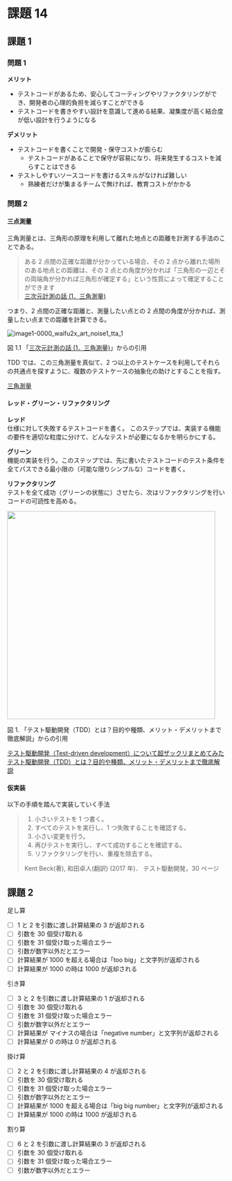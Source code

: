 # 課題 14

## 課題 1

### 問題 1

**メリット**

- テストコードがあるため、安心してコーティングやリファクタリングができ、開発者の心理的負担を減らすことができる
- テストコードを書きやすい設計を意識して進める結果、凝集度が高く結合度が低い設計を行うようになる

**デメリット**

- テストコードを書くことで開発・保守コストが膨らむ
  - テストコードがあることで保守が容易になり、将来発生するコストを減らすことはできる
- テストしやすいソースコードを書けるスキルがなければ難しい
  - 熟練者だけが集まるチームで無ければ、教育コストがかかる

### 問題 2

#### 三点測量

三角測量とは、三角形の原理を利用して離れた地点との距離を計測する手法のことである。

> ある 2 点間の正確な距離が分かっている場合、その 2 点から離れた場所のある地点との距離は、その 2 点との角度が分かれば「三角形の一辺とその両端角が分かれば三角形が確定する」という性質によって確定することができます  
> [三次元計測の話 (1．三角測量)](https://www.kurabo.co.jp/el/room/3d/page1.html)

つまり、2 点間の正確な距離と、測量したい点との 2 点間の角度が分かれば、測量したい点までの距離を計算できる。

![image1-0000_waifu2x_art_noise1_tta_1](https://user-images.githubusercontent.com/49358142/146507189-ccf837f1-1b06-417e-b02f-8a95102e46d9.png)

図 1.1 「[三次元計測の話 (1．三角測量)](https://www.kurabo.co.jp/el/room/3d/page1.html)」からの引用

TDD では、この三角測量を真似て、2 つ以上のテストケースを利用してそれらの共通点を探すように、複数のテストケースの抽象化の助けとすることを指す。

[三角測量](https://d.hatena.ne.jp/keyword/%E4%B8%89%E8%A7%92%E6%B8%AC%E9%87%8F)

#### レッド・グリーン・リファクタリング

**レッド**  
仕様に対して失敗するテストコードを書く。
このステップでは、実装する機能の要件を適切な粒度に分けて、どんなテストが必要になるかを明らかにする。

**グリーン**  
機能の実装を行う。このステップでは、先に書いたテストコードのテスト条件を全てパスできる最小限の（可能な限りシンプルな）コードを書く。

**リファクタリング**  
テストを全て成功（グリーンの状態に）させたら、次はリファクタリングを行いコードの可読性を高める。

<img src="https://user-images.githubusercontent.com/49358142/146364189-51305afb-384f-4dcc-a046-0b71499e7133.png" width="480">

図 1. 「テスト駆動開発（TDD）とは？目的や種類、メリット・デメリットまで徹底解説」からの引用

[テスト駆動開発（Test-driven development）について超ザックリまとめてみた](https://esthersoftware.hatenablog.com/entry/what-is-test-driven-development)  
[テスト駆動開発（TDD）とは？目的や種類、メリット・デメリットまで徹底解説](https://service.shiftinc.jp/column/4654/)

#### 仮実装

以下の手順を踏んで実装していく手法

> 1. 小さいテストを 1 つ書く。
> 2. すべてのテストを実行し、1 つ失敗することを確認する。
> 3. 小さい変更を行う。
> 4. 再びテストを実行し、すべて成功することを確認する。
> 5. リファクタリングを行い、重複を除去する。
>
> Kent Beck(著), 和田卓人(翻訳) (2017 年)． テスト駆動開発，30 ページ

## 課題 2

足し算

- [ ] 1 と 2 を引数に渡し計算結果の 3 が返却される
- [ ] 引数を 30 個受け取れる
- [ ] 引数を 31 個受け取った場合エラー
- [ ] 引数が数字以外だとエラー
- [ ] 計算結果が 1000 を超える場合は「too big」と文字列が返却される
- [ ] 計算結果が 1000 の時は 1000 が返却される

引き算

- [ ] 3 と 2 を引数に渡し計算結果の 1 が返却される
- [ ] 引数を 30 個受け取れる
- [ ] 引数を 31 個受け取った場合エラー
- [ ] 引数が数字以外だとエラー
- [ ] 計算結果が マイナスの場合は「negative number」と文字列が返却される
- [ ] 計算結果が 0 の時は 0 が返却される

掛け算

- [ ] 2 と 2 を引数に渡し計算結果の 4 が返却される
- [ ] 引数を 30 個受け取れる
- [ ] 引数を 31 個受け取った場合エラー
- [ ] 引数が数字以外だとエラー
- [ ] 計算結果が 1000 を超える場合は「big big number」と文字列が返却される
- [ ] 計算結果が 1000 の時は 1000 が返却される

割り算

- [ ] 6 と 2 を引数に渡し計算結果の 3 が返却される
- [ ] 引数を 30 個受け取れる
- [ ] 引数を 31 個受け取った場合エラー
- [ ] 引数が数字以外だとエラー
